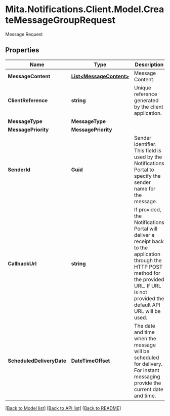 # Mita.Notifications.Client.Model.CreateMessageGroupRequest
Message Request

## Properties

Name | Type | Description | Notes
------------ | ------------- | ------------- | -------------
**MessageContent** | [**List&lt;MessageContent&gt;**](MessageContent.md) | Message Content. | [optional] 
**ClientReference** | **string** | Unique reference generated by the client application. | 
**MessageType** | **MessageType** |  | 
**MessagePriority** | **MessagePriority** |  | 
**SenderId** | **Guid** | Sender identifier. This field is used by the Notifications Portal to specify the sender name for the message. | 
**CallbackUrl** | **string** | If provided, the Notifications Portal will deliver a receipt back to the application   through the HTTP POST method for the provided URL.   If URL is not provided the default API URL will be used. | [optional] 
**ScheduledDeliveryDate** | **DateTimeOffset** | The date and time when the message will be scheduled for delivery.   For instant messaging provide the current date and time. | 

[[Back to Model list]](../README.md#documentation-for-models) [[Back to API list]](../README.md#documentation-for-api-endpoints) [[Back to README]](../README.md)


